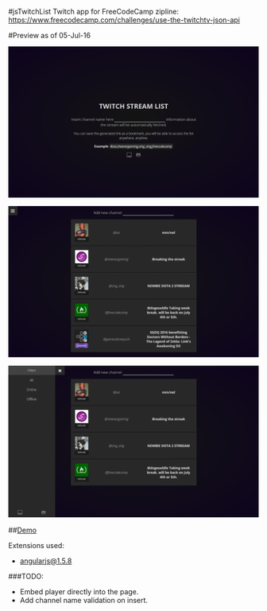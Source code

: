 #jsTwitchList
Twitch app for FreeCodeCamp zipline: https://www.freecodecamp.com/challenges/use-the-twitchtv-json-api

#Preview as of 05-Jul-16

![Home - w/o list](previewHome.png)

![Home - w/ list](previewList.png)

![Home - w/ list and sidepanel](previewSidePanel.png)

##[Demo](http://iamsquare.it/twitch/)

Extensions used:
* [angularjs@1.5.8](https://angularjs.org/)

###TODO:
* Embed player directly into the page.
* Add channel name validation on insert.